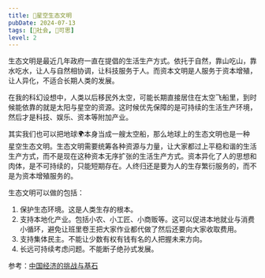 ```yaml
---
title: 🌌星空生态文明
pubDate: 2024-07-13
tags: [👫社会, 🤔可思]
level: 2
---
```


生态文明是最近几年政府一直在提倡的生活生产方式。依托于自然，靠山吃山，靠水吃水，让人与自然相协调，让科技服务于人。而资本文明是人服务于资本增殖，让人异化，不适合长期人类的发展。

在我的科幻设想中，人类以后移民外太空，可能长期直接居住在太空飞船里，到时候能依靠的就是太阳与星空的资源。这时候优先保障的是可持续的生活生产环境，然后才是科技、娱乐、资本等附加产业。

其实我们也可以把地球🌍本身当成一艘太空船，那么地球上的生态文明也是一种星空生态文明。生态文明需要统筹各种资源与力量，让大家都过上平稳和谐的生活生产方式，而不是现在这种资本无序扩张的生活生产方式。资本异化了人的思想和肉体，是不可持续的，只能短期存在。人终归还是要为人的生存繁衍服务的，而不是为资本增殖服务的。

生态文明可以做的包括：

1. 保护生态环境。这是人类生存的根本。
2. 支持本地化产业。包括小农、小工匠、小商贩等。这可以促进本地就业与消费小循环，避免让班里卷王把大家作业都代做了然后还要向大家收取费用。
3. 支持集体民主。不能让少数有权有钱有名的人把握未来方向。
4. 长远可持续考虑问题。不能断子绝孙式发展。

参考：[中国经济的挑战与基石](https://www.bilibili.com/video/BV1Sw4m1a72U/)
